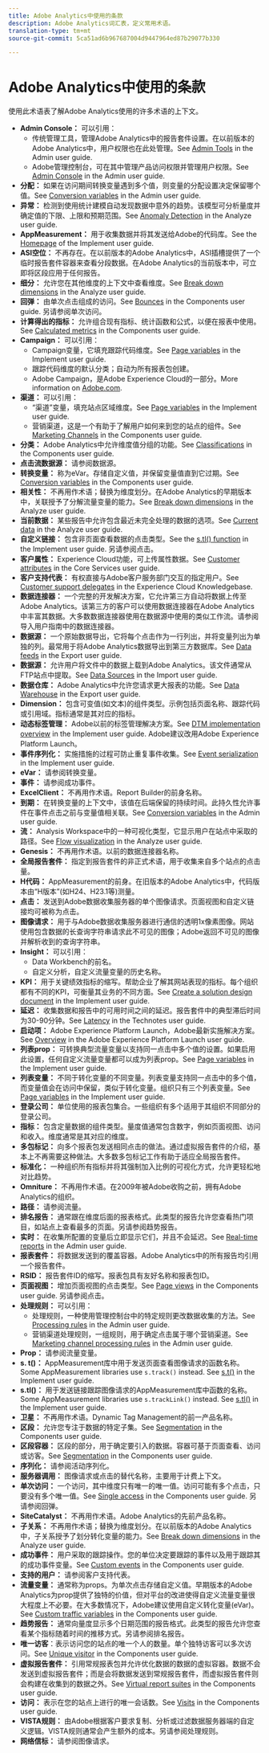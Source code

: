 ```yaml
---
title: Adobe Analytics中使用的条款
description: Adobe Analytics词汇表，定义常用术语。
translation-type: tm+mt
source-git-commit: 5ca51ad6b967687004d9447964ed87b29077b330

---
```



# Adobe Analytics中使用的条款

使用此术语表了解Adobe Analytics使用的许多术语的上下文。

* **Admin Console：** 可以引用：
   * 传统管理工具，管理Adobe Analytics中的报告套件设置。在以前版本的Adobe Analytics中，用户权限也在此处管理。See [Admin Tools](../admin/admin/c-admin-tools.md) in the Admin user guide.
   * Adobe管理控制台，可在其中管理产品访问权限并管理用户权限。See [Admin Console](../admin/admin-console/home.md) in the Admin user guide.
* **分配：** 如果在访问期间转换变量遇到多个值，则变量的分配设置决定保留哪个值。See [Conversion variables](../admin/admin/conversion-var-admin/conversion-var-admin.md) in the Admin user guide.
* **异常：** 检测到使用统计建模自动发现数据中意外的趋势。该模型可分析量度并确定值的下限、上限和预期范围。See [Anomaly Detection](../analyze/analysis-workspace/virtual-analyst/c-anomaly-detection/anomaly-detection.md) in the Analyze user guide.
* **AppMeasurement：** 用于收集数据并将其发送给Adobe的代码库。See the [Homepage](../implement/home.md) of the Implement user guide.
* **ASI空位：** 不再存在。在以前版本的Adobe Analytics中，ASI插槽提供了一个临时报告套件容器来查看分段数据。在Adobe Analytics的当前版本中，可立即将区段应用于任何报告。
* **细分：** 允许您在其他维度的上下文中查看维度。See [Break down dimensions](../analyze/analysis-workspace/components/dimensions/t-breakdown-fa.md) in the Analyze user guide.
* **回弹：** 由单次点击组成的访问。See [Bounces](../components/c-variables/c-metrics/metrics-bounces.md) in the Components user guide. 另请参阅单次访问。
* **计算得出的指标：** 允许组合现有指标、统计函数和公式，以便在报表中使用。See [Calculated metrics](../components/c-calcmetrics/cm-overview.md) in the Components user guide.
* **Campaign：** 可以引用：
   * Campaign变量，它填充跟踪代码维度。See [Page variables](../implement/js-implementation/c-variables/page-variables.md) in the Implement user guide.
   * 跟踪代码维度的默认分类；自动为所有报表包创建。
   * Adobe Campaign，是Adobe Experience Cloud的一部分。More information on [Adobe.com](https://www.adobe.com/marketing/campaign.html).
* **渠道：** 可以引用：
   * “渠道”变量，填充站点区域维度。See [Page variables](../implement/js-implementation/c-variables/page-variables.md) in the Implement user guide.
   * 营销渠道，这是一个有助于了解用户如何来到您的站点的组件。See [Marketing Channels](../components/c-marketing-channels/c-overview.md) in the Components user guide.
* **分类：** Adobe Analytics中允许维度值分组的功能。See [Classifications](../components/c-classifications2/c-classifications.md) in the Components user guide.
* **点击流数据源：** 请参阅数据源。
* **转换变量：** 称为eVar。存储自定义值，并保留变量值直到它过期。See [Conversion variables](../components/c-variables/dimensionslist/reports-conversion.md) in the Components user guide.
* **相关性：** 不再用作术语；替换为维度划分。在Adobe Analytics的早期版本中，关联授予了分解流量变量的能力。See [Break down dimensions](../analyze/analysis-workspace/components/dimensions/t-breakdown-fa.md) in the Analyze user guide.
* **当前数据：** 某些报告中允许包含最近未完全处理的数据的选项。See [Current data](../analyze/reports-analytics/current-data.md) in the Analyze user guide.
* **自定义链接：** 包含非页面查看数据的点击类型。See the [s.tl() function](../implement/js-implementation/function-tl.md) in the Implement user guide. 另请参阅点击。
* **客户属性：** Experience Cloud功能，可上传属性数据。See [Customer attributes](https://docs.adobe.com/content/help/en/core-services/interface/customer-attributes/attributes.html) in the Core Services user guide.
* **客户支持代表：** 有权直接与Adobe客户服务部门交互的指定用户。See [Customer support delegates](https://helpx.adobe.com/experience-cloud/supported-users.html) in the Experience Cloud Knowledgebase.
* **数据连接器：** 一个完整的开发解决方案，它允许第三方自动将数据上传至Adobe Analytics。该第三方的客户可以使用数据连接器在Adobe Analytics中丰富其数据。大多数数据连接器使用在数据源中使用的类似工作流。请参阅导入用户指南中的数据连接器。
* **数据源：** 一个原始数据导出，它将每个点击作为一行列出，并将变量列出为单独的列。最常用于将Adobe Analytics数据导出到第三方数据库。See [Data feeds](../export/analytics-data-feed/c-getstarted/data-feed-overview.md) in the Export user guide.
* **数据源：** 允许用户将文件中的数据上载到Adobe Analytics。该文件通常从FTP站点中提取。See [Data Sources](../import/c-data-sources/datasrc-home.md) in the Import user guide.
* **数据仓库：** Adobe Analytics中允许您请求更大报表的功能。See [Data Warehouse](../export/data-warehouse/data-warehouse.md) in the Export user guide.
* **Dimension：** 包含可变值(如文本)的组件类型。示例包括页面名称、跟踪代码或引用域。指标通常是其对应的指标。
* **动态标签管理：** Adobe以前的标签管理解决方案。See [DTM implementation overview](../implement/c-implement-with-dtm/dtm-implementation-overview.md) in the Implement user guide. Adobe建议改用Adobe Experience Platform Launch。
* **事件序列化：** 实施措施的过程可防止重复事件收集。See [Event serialization](../implement/js-implementation/event-serialization.md) in the Implement user guide.
* **eVar：** 请参阅转换变量。
* **事件：** 请参阅成功事件。
* **ExcelClient：** 不再用作术语。Report Builder的前身名称。
* **到期：** 在转换变量的上下文中，该值在后端保留的持续时间。此持久性允许事件在事件点击之前与变量值相关联。See [Conversion variables](../admin/admin/conversion-var-admin/conversion-var-admin.md) in the Admin user guide.
* **流：** Analysis Workspace中的一种可视化类型，它显示用户在站点中采取的路径。See [Flow visualization](../analyze/analysis-workspace/visualizations/c-flow/flow.md) in the Analyze user guide.
* **Genesis：** 不再用作术语。以前的数据连接器名称。
* **全局报告套件：** 指定到报告套件的非正式术语，用于收集来自多个站点的点击量。
* **H代码：** AppMeasurement的前身。在旧版本的Adobe Analytics中，代码版本由“H版本”(如H24、H23.1等)测量。
* **点击：** 发送到Adobe数据收集服务器的单个图像请求。页面视图和自定义链接均可被称为点击。
* **图像请求：** 用于与Adobe数据收集服务器进行通信的透明1x像素图像。网站使用包含数据的长查询字符串请求此不可见的图像；Adobe返回不可见的图像并解析收到的查询字符串。
* **Insight：** 可以引用：
   * Data Workbench的前名。
   * 自定义分析，自定义流量变量的历史名称。
* **KPI：** 用于关键绩效指标的缩写。帮助企业了解其网站表现的指标。每个组织都有不同的KPI，可衡量其业务的不同方面。See [Create a solution design document](../implement/prepare/solution-design.md) in the Implement user guide.
* **延迟：** 收集数据和报告中的可用时间之间的延迟。报告套件中的典型滞后时间为30-90分钟。See [Latency](../technotes/latency.md) in the Technotes user guide.
* **启动项：** Adobe Experience Platform Launch，Adobe最新实施解决方案。See [Overview](https://docs.adobe.com/content/help/en/launch/using/overview.html) in the Adobe Experience Platform Launch user guide.
* **列表prop：** 可转换典型流量变量以支持同一点击中多个值的设置。如果启用此设置，任何自定义流量变量都可以成为列表prop。See [Page variables](../implement/js-implementation/c-variables/page-variables.md) in the Implement user guide.
* **列表变量：** 不同于转化变量的不同变量。列表变量支持同一点击中的多个值，而变量值会在访问中保留，类似于转化变量。组织只有三个列表变量。See [Page variables](../implement/js-implementation/c-variables/page-variables.md) in the Implement user guide.
* **登录公司：** 单位使用的报表包集合。一些组织有多个适用于其组织不同部分的登录公司。
* **指标：** 包含定量数据的组件类型。量度值通常包含数字，例如页面视图、访问和收入。维度通常是其对应的维度。
* **多包标记：** 向多个报表包发送相同点击的做法。通过虚拟报告套件的介绍，基本上不再需要这种做法。大多数多包标记工作有助于适应全局报告套件。
* **标准化：** 一种组织所有指标并将其强制加入比例的可视化方式，允许更轻松地对比趋势。
* **Omniture：** 不再用作术语。在2009年被Adobe收购之前，拥有Adobe Analytics的组织。
* **路径：** 请参阅流量。
* **排名报告：** 通常跟在维度后面的报表格式。此类型的报告允许您查看热门项目，如站点上查看最多的页面。另请参阅趋势报告。
* **实时：** 在收集所配置的变量后立即显示它们，并且不会延迟。See [Real-time reports](../admin/admin/realtime/realtime.md) in the Admin user guide.
* **报表套件：** 将数据发送到的覆盖容器。Adobe Analytics中的所有报告均引用一个报告套件。
* **RSID：** 报告套件ID的缩写。报表包具有友好名称和报表包ID。
* **页面视图：** 增加页面视图的点击类型。See [Page views](../components/c-variables/c-metrics/metrics-page-view.md) in the Components user guide. 另请参阅点击。
* **处理规则：** 可以引用：
   * 处理规则，一种使用管理控制台中的特定规则更改数据收集的方法。See [Processing rules](../admin/admin/c-processing-rules/processing-rules.md) in the Admin user guide.
   * 营销渠道处理规则，一组规则，用于确定点击属于哪个营销渠道。See [Marketing channel processing rules](../admin/admin/marketing-channels-admin.md) in the Admin user guide.
* **Prop：** 请参阅流量变量。
* **s. t()：** AppMeasurement库中用于发送页面查看图像请求的函数名称。Some AppMeasurement libraries use `s.track()` instead. See [s.t()](../implement/js-implementation/function-t.md) in the Implement user guide.
* **<span>s.</span>tl()：** 用于发送链接跟踪图像请求的AppMeasurement库中函数的名称。Some AppMeasurement libraries use `s.trackLink()` instead. See [s.tl()](../implement/js-implementation/function-tl.md) in the Implement user guide.
* **卫星：** 不再用作术语。Dynamic Tag Management的前一产品名称。
* **区段：** 允许您专注于数据的特定子集。See [Segmentation](../components/c-segmentation/seg-overview.md) in the Components user guide.
* **区段容器：** 区段的部分，用于确定要引入的数据。容器可基于页面查看、访问或访客。See [Segmentation](../components/c-segmentation/seg-overview.md) in the Components user guide.
* **序列化：** 请参阅活动序列化。
* **服务器调用：** 图像请求或点击的替代名称，主要用于计费上下文。
* **单次访问：** 一个访问，其中维度只有唯一的唯一值。访问可能有多个点击，只要没有多个唯一值。See [Single access](../components/c-variables/c-metrics/metrics-single-access.md) in the Components user guide. 另请参阅回弹。
* **SiteCatalyst：** 不再用作术语。Adobe Analytics的先前产品名称。
* **子关系：** 不再用作术语；替换为维度划分。在以前版本的Adobe Analytics中，子关系授予了划分转化变量的能力。See [Break down dimensions](../analyze/analysis-workspace/components/dimensions/t-breakdown-fa.md) in the Analyze user guide.
* **成功事件：** 用户采取的跟踪操作。您的单位决定要跟踪的事件以及用于跟踪其的成功事件变量。See [Custom events](../components/c-variables/c-metrics/metrics-custom.md) in the Components user guide.
* **支持的用户：** 请参阅客户支持代表。
* **流量变量：** 通常称为props。为单次点击存储自定义值。早期版本的Adobe Analytics为prop提供了独特的价值，但对平台的改进使得自定义流量变量很大程度上不必要。在大多数情况下，Adobe建议使用自定义转化变量(eVar)。See [Custom traffic variables](../components/c-variables/dimensionslist/reports-custom-traffic.md) in the Components user guide.
* **趋势报告：** 通常向量度显示多个日期范围的报告格式。此类型的报告允许您查看某个指标随着时间的推移方式。另请参阅排名报告。
* **唯一访客**：表示访问您的站点的唯一个人的数量。单个独特访客可以多次访问。See [Unique visitor](../components/c-variables/c-metrics/metrics-unique-visitors.md) in the Components user guide.
* **虚拟报告套件：** 引用常规报表包并允许优化数据的数据的虚拟容器。数据不会发送到虚拟报告套件；而是会将数据发送到常规报告套件，而虚拟报告套件则会构建在收集到的数据之外。See [Virtual report suites](../components/vrs/vrs-about.md) in the Components user guide.
* **访问：** 表示在您的站点上进行的唯一会话数。See [Visits](../components/c-variables/c-metrics/metrics-visit.md) in the Components user guide.
* **VISTA规则：** 由Adobe根据客户要求复制、分析或过滤数据服务器端的自定义逻辑。VISTA规则通常会产生额外的成本。另请参阅处理规则。
* **网络信标：** 请参阅图像请求。
